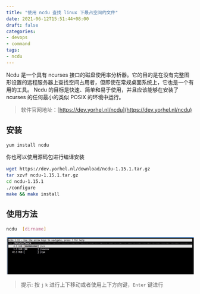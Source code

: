 ```yaml
---
title: "使用 ncdu 查找 linux 下最占空间的文件"
date: 2021-06-12T15:51:44+08:00
draft: false
categories: 
- devops
- command
tags:
- ncdu
---
```


Ncdu 是一个具有 ncurses 接口的磁盘使用率分析器。它的目的是在没有完整图形设置的远程服务器上查找空间占用者，但即使在常规桌面系统上，它也是一个有用的工具。
Ncdu 的目标是快速、简单和易于使用，并且应该能够在安装了 ncurses 的任何最小的类似 POSIX 的环境中运行。

> 软件官网地址：[https://dev.yorhel.nl/ncdu](https://dev.yorhel.nl/ncdu)

## 安装

```bash
yum install ncdu
```

你也可以使用源码包进行编译安装

```bash
wget https://dev.yorhel.nl/download/ncdu-1.15.1.tar.gz
tar xzvf ncdu-1.15.1.tar.gz
cd ncdu-1.15.1
./configure
make && make install
```

## 使用方法

```bash
ncdu  [dirname]
```

![ncdu](/images/cli/ncdu.jpg)

> 提示: 按 `j` `k` 进行上下移动或者使用上下方向键，`Enter` 键进行